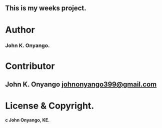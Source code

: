 ## This is my weeks project.
# Author
### John K. Onyango.
# Contributor
## John K. Onyango <johnonyango399@gmail.com>
# License & Copyright.
#### c John Onyango, KE.




